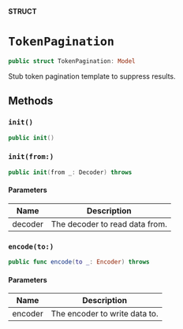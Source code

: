 **STRUCT**

# `TokenPagination`

```swift
public struct TokenPagination: Model
```

Stub token pagination template to suppress results.

## Methods
### `init()`

```swift
public init()
```

### `init(from:)`

```swift
public init(from _: Decoder) throws
```

#### Parameters

| Name | Description |
| ---- | ----------- |
| decoder | The decoder to read data from. |

### `encode(to:)`

```swift
public func encode(to _: Encoder) throws
```

#### Parameters

| Name | Description |
| ---- | ----------- |
| encoder | The encoder to write data to. |